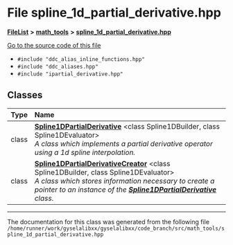 

# File spline\_1d\_partial\_derivative.hpp



[**FileList**](files.md) **>** [**math\_tools**](dir_3ced5d1c6eac490d7704c2e023d148d8.md) **>** [**spline\_1d\_partial\_derivative.hpp**](spline__1d__partial__derivative_8hpp.md)

[Go to the source code of this file](spline__1d__partial__derivative_8hpp_source.md)



* `#include "ddc_alias_inline_functions.hpp"`
* `#include "ddc_aliases.hpp"`
* `#include "ipartial_derivative.hpp"`















## Classes

| Type | Name |
| ---: | :--- |
| class | [**Spline1DPartialDerivative**](classSpline1DPartialDerivative.md) &lt;class Spline1DBuilder, class Spline1DEvaluator&gt;<br>_A class which implements a partial derivative operator using a 1d spline interpolation._  |
| class | [**Spline1DPartialDerivativeCreator**](classSpline1DPartialDerivativeCreator.md) &lt;class Spline1DBuilder, class Spline1DEvaluator&gt;<br>_A class which stores information necessary to create a pointer to an instance of the_ [_**Spline1DPartialDerivative**_](classSpline1DPartialDerivative.md) _class._ |



















































------------------------------
The documentation for this class was generated from the following file `/home/runner/work/gyselalibxx/gyselalibxx/code_branch/src/math_tools/spline_1d_partial_derivative.hpp`

